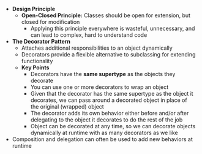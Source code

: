 - **Design Principle**
  - **Open-Closed Principle:** Classes should be open for extension, but closed for modification
    - Applying this principle everywhere is wasteful, unnecessary, and can lead to complex, hard to understand code
- **The Decorator Pattern**
  - Attaches additional responsibilities to an object dynamically
  - Decorators provide a flexible alternative to subclassing for extending functionality
  - **Key Points**
    - Decorators have the **same supertype** as the objects they decorate
    - You can use one or more decorators to wrap an object
    - Given that the decorator has the same supertype as the object it decorates, we can pass around a decorated object in place of the original (wrapped) object
    - The decorator adds its own behavior either before and/or after delegating to the object it decorates to do the rest of the job
    - Object can be decorated at any time, so we can decorate objects dynamically at runtime with as many decorators as we like
- Composition and delegation can often be used to add new behaviors at runtime